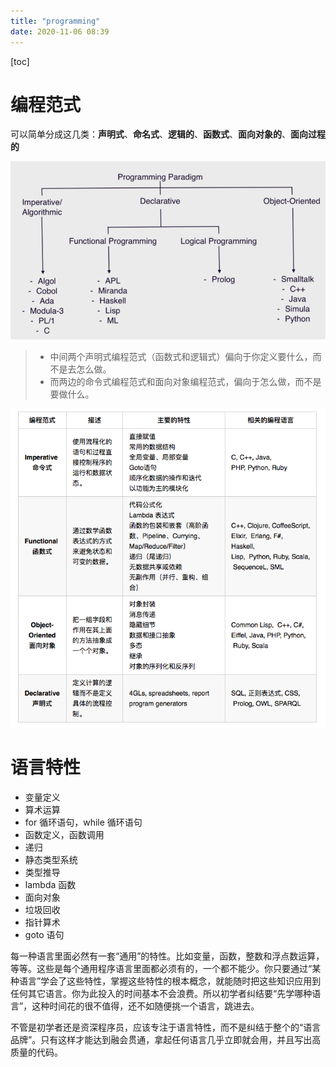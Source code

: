 ```yaml
---
title: "programming"
date: 2020-11-06 08:39
---
```

[toc]



# 编程范式

可以简单分成这几类：**声明式**、**命名式**、**逻辑的**、**函数式**、**面向对象的**、**面向过程的**



![image-20201106084312854](programming.assets/image-20201106084312854.png)

> - 中间两个声明式编程范式（函数式和逻辑式）偏向于你定义要什么，而不是去怎么做。
> - 而两边的命令式编程范式和面向对象编程范式，偏向于怎么做，而不是要做什么。



![img](programming.assets/fcd2780bcb35c17e475eedb94b1f66ab.png)





# 语言特性

- 变量定义
- 算术运算
- for 循环语句，while 循环语句
- 函数定义，函数调用
- 递归
- 静态类型系统
- 类型推导
- lambda 函数
- 面向对象
- 垃圾回收
- 指针算术
- goto 语句



每一种语言里面必然有一套“通用”的特性。比如变量，函数，整数和浮点数运算，等等。这些是每个通用程序语言里面都必须有的，一个都不能少。你只要通过“某种语言”学会了这些特性，掌握这些特性的根本概念，就能随时把这些知识应用到任何其它语言。你为此投入的时间基本不会浪费。所以初学者纠结要“先学哪种语言”，这种时间花的很不值得，还不如随便挑一个语言，跳进去。

不管是初学者还是资深程序员，应该专注于语言特性，而不是纠结于整个的“语言品牌”。只有这样才能达到融会贯通，拿起任何语言几乎立即就会用，并且写出高质量的代码。











